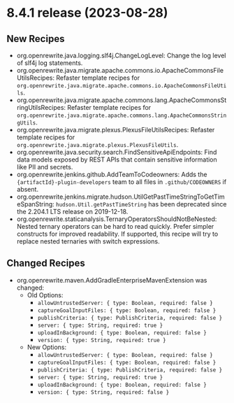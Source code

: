 # 8.4.1 release (2023-08-28)

## New Recipes

* org.openrewrite.java.logging.slf4j.ChangeLogLevel: Change the log level of slf4j log statements. 
* org.openrewrite.java.migrate.apache.commons.io.ApacheCommonsFileUtilsRecipes: Refaster template recipes for `org.openrewrite.java.migrate.apache.commons.io.ApacheCommonsFileUtils`. 
* org.openrewrite.java.migrate.apache.commons.lang.ApacheCommonsStringUtilsRecipes: Refaster template recipes for `org.openrewrite.java.migrate.apache.commons.lang.ApacheCommonsStringUtils`. 
* org.openrewrite.java.migrate.plexus.PlexusFileUtilsRecipes: Refaster template recipes for `org.openrewrite.java.migrate.plexus.PlexusFileUtils`. 
* org.openrewrite.java.security.search.FindSensitiveApiEndpoints: Find data models exposed by REST APIs that contain sensitive information like PII and secrets. 
* org.openrewrite.jenkins.github.AddTeamToCodeowners: Adds the `{artifactId}-plugin-developers` team to all files in `.github/CODEOWNERS` if absent. 
* org.openrewrite.jenkins.migrate.hudson.UtilGetPastTimeStringToGetTimeSpanString: `hudson.Util.getPastTimeString` has been deprecated since the 2.204.1 LTS release on 2019-12-18. 
* org.openrewrite.staticanalysis.TernaryOperatorsShouldNotBeNested: Nested ternary operators can be hard to read quickly. Prefer simpler constructs for improved readability. If supported, this recipe will try to replace nested ternaries with switch expressions. 

## Changed Recipes

* org.openrewrite.maven.AddGradleEnterpriseMavenExtension was changed:
  * Old Options:
    * `allowUntrustedServer: { type: Boolean, required: false }`
    * `captureGoalInputFiles: { type: Boolean, required: false }`
    * `publishCriteria: { type: PublishCriteria, required: false }`
    * `server: { type: String, required: true }`
    * `uploadInBackground: { type: Boolean, required: false }`
    * `version: { type: String, required: true }`
  * New Options:
    * `allowUntrustedServer: { type: Boolean, required: false }`
    * `captureGoalInputFiles: { type: Boolean, required: false }`
    * `publishCriteria: { type: PublishCriteria, required: false }`
    * `server: { type: String, required: true }`
    * `uploadInBackground: { type: Boolean, required: false }`
    * `version: { type: String, required: false }`